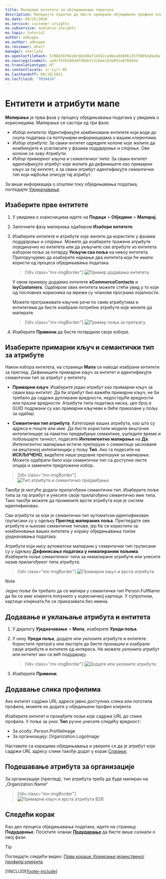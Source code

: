 ```yaml
---
title: Мапирање ентитета за обједињавање података
description: Мапирајте податке да бисте креирали обједињене профиле клијената.
ms.date: 09/25/2020
ms.service: customer-insights
ms.subservice: audience-insights
ms.topic: tutorial
author: adkuppa
ms.author: adkuppa
ms.reviewer: mhart
manager: shellyha
ms.openlocfilehash: 570683876b10cb83d8af14552ca9bea9d80613575005d49a9af37cc16b8e75c9
ms.sourcegitcommit: aa0cfbf6240a9f560e3131bdec63e051a8786dd4
ms.translationtype: HT
ms.contentlocale: sr-Cyrl-RS
ms.lasthandoff: 08/10/2021
ms.locfileid: "7034424"
---
```

# <a name="map-entities-and-attributes"></a>Ентитети и атрибути мапе

**Мапирање** је прва фаза у процесу обједињавања података у увидима о корисницима. Мапирање се састоји од три фазе:

- *Избор ентитета*: Идентификујте комбиноване ентитете који воде до скупа података са потпунијим информацијама о вашим клијентима.
- *Избор атрибута*: За сваки ентитет одредите колоне које желите да комбинујете и усагласите у фазама *подударање* и *спајање*. Ове колоне се зову *Атрибути*.
- *Избор примарног кључа и семантичког типа*: За сваки ентитет идентификујте атрибут који желите да дефинишете као примарни кључ за тај ентитет, а за сваки атрибут идентификујте семантички тип који најбоље описује тај атрибут.

За више информација о општем току обједињавања података, погледајте [Уједначавање](data-unification.md).

## <a name="select-the-first-entities"></a>Изаберите прве ентитете

1. У увидима о корисницима идите на **Подаци** > **Обједини** > **Мапирај**.

2. Започните фазу мапирања одабиром **Изабери ентитете**.

3. Изаберите ентитете и атрибуте које желите да користите у фазама *подударање* и *спајање*. Можете да изаберете тражене атрибуте појединачно из ентитета или да укључите све атрибуте из ентитета избором поља за потврду **Укључи сва поља** на нивоу ентитета. Препоручујемо да изаберете најмање два ентитета који ће имати користи од процеса обједињавања података.

   > [!div class="mx-imgBorder"]
   > ![Пример додавања ентитета.](media/data-manager-configure-map-add-entities-example.png "Пример додавања ентитета")

   У овом примеру додајемо ентитете **eCommerceContacts** и **loyCustomers**. Одабиром ових ентитета можете стећи увид у то који од пословних корисника на мрежи су чланови програма лојалности.
   
   Можете претраживати кључне речи по свим атрибутима и ентитетима да бисте изабрали потребне атрибуте које желите да мапирате.
   
     > [!div class="mx-imgBorder"]
   > ![Пример поља за претрагу.](media/data-manager-configure-map-search-fields-example.png "Пример поља за претрагу")

4. Изаберите **Примени** да бисте потврдили своје изборе.

## <a name="select-primary-key-and-semantic-type-for-attributes"></a>Изаберите примарни кључ и семантички тип за атрибуте

Након избора ентитета, на страници **Мапа** се наводе изабрани ентитети за преглед. Дефинишите примарни кључ за ентитет и идентификујте семантички тип за атрибут у ентитету.

- **Примарни кључ**: Изаберите један атрибут као примарни кључ за сваки ваш ентитет. Да би атрибут био важећи примарни кључ, не би требало да садржи дуплиране вредности, недостајуће вредности или празне вредности. Атрибути типа података ниска, цео број и GUID подржани су као примарни кључеви и биће приказани у пољу за одабир.

- **Семантички тип атрибута**: Категорије ваших атрибута, као што су адреса е-поште или име. Да бисте користили моделе вештачке интелигенције за паметно предвиђање семантике, уштедите време и побољшајте тачност, подесите **Интелигентно мапирање** на **Да**. Интелигентно мапирање истиче препоруке о семантици засноване на вештачкој интелигенцији у пољу **Тип**. Ако га подесите на **ИСКЉУЧЕНО**, видећете наше редовне препоруке за мапирање. Можете одабрати било који семантички тип са доступне листе опција и заменити предложени избор.

> [!div class="mx-imgBorder"]
> ![Тип атрибута и семантичко предвиђање.](media/data-manager-configure-map-add-attributes-semantic-prediction.png "Тип атрибута и семантичко предвиђање")

Такође је могуће додати прилагођени семантички тип. Изаберите поље типа за тај атрибут и унесите своје прилагођено семантичко име типа. Тако такође можете да промените врсте атрибута које је систем идентификовао.

Сви атрибути за које је семантички тип аутоматски идентификован груписани су у одељку **Преглед мапираних поља**. Прегледајте ове атрибуте и њихове семантичке типове, јер ће се користити за комбиновање ваших ентитета у кораку обједињавања током уједначавања података.

Атрибути који нису аутоматски мапирани у семантички тип груписани су у одељку **Дефинисање података у немапираним пољима**. Изаберите поље семантичког типа за немапиране атрибуте или унесите назив прилагођеног типа атрибута.

> [!div class="mx-imgBorder"]
> ![Примарни кључ и врста атрибута.](media/data-manager-configure-map-add-attributes.png "Примарни кључ и врста атрибута")

> [!NOTE]
> Једно поље би требало да се мапира у семантички тип Person.FullName да би се име клијента попунило у корисничкој картици. У супротном, картице клијената ће се приказивати без имена. 

## <a name="add-and-remove-attributes-and-entities"></a>Додавање и уклањање атрибута и ентитета

1. У дијалогу **Уједначавање** > **Мапа**, изаберите **Уреди поља**.

2. У окну **Уреди поља**, додајте или уклоните атрибуте и ентитете. Користите претрагу или листајте да бисте пронашли и изабрали своје атрибуте и ентитете од интереса. Не можете уклонити атрибут или ентитет ако се већ подударају.

   > [!div class="mx-imgBorder"]
   > ![Додајте или уклоните атрибуте.](media/configure-data-map-edit.png "Додајте или уклоните атрибуте")

3. Изаберите **Примени**.

## <a name="add-images-to-profiles"></a>Додавање слика профилима

Ако ентитет садржи URL адресе јавно доступних слика или логотипа профила, можете их додати у обједињени профил клијента.

Изаберите ентитет и пронађите поље које садржи URL до слике профила. У поље за унос **Тип** ручно унесите следећу вредност: 
- За особу: Person.ProfileImage
- За организацију: Organization.LogoImage

Наставите са корацима обједињавања и уверите се да је атрибут који садржи URL адресу слике такође додат у корак [Спајање](merge-entities.md).

## <a name="set-attributes-for-organizations"></a>Подешавање атрибута за организације

За организације (преглед), тип атрибута треба да буде мапиран на „Organization.Name“
> [!div class="mx-imgBorder"]
> ![Примарни кључ и врста атрибута B2B](media/configure-data-map-edit-b2b.png "Примарни кључ и врста атрибута B2B")

## <a name="next-step"></a>Следећи корак

Као део процеса обједињавања података, идите на страницу **Подударање**. Посетите чланак [**Подударање**](match-entities.md) да бисте више сазнали о овој фази.

> [!TIP]
> Погледајте следећи видео: [Први кораци: Креирање јединственог профила клијента](https://youtu.be/oBfGEhucAxs).


[!INCLUDE[footer-include](../includes/footer-banner.md)]